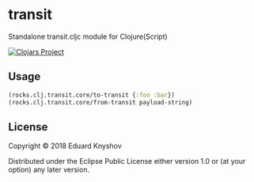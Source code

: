 # transit

Standalone transit.cljc module for Clojure(Script)

[![Clojars Project](https://img.shields.io/clojars/v/rocks.clj/transit.svg)](https://clojars.org/rocks.clj/transit)

## Usage

```clojure
(rocks.clj.transit.core/to-transit {:foo :bar})
(rocks.clj.transit.core/from-transit payload-string)
```

## License

Copyright © 2018 Eduard Knyshov

Distributed under the Eclipse Public License either version 1.0 or (at
your option) any later version.
